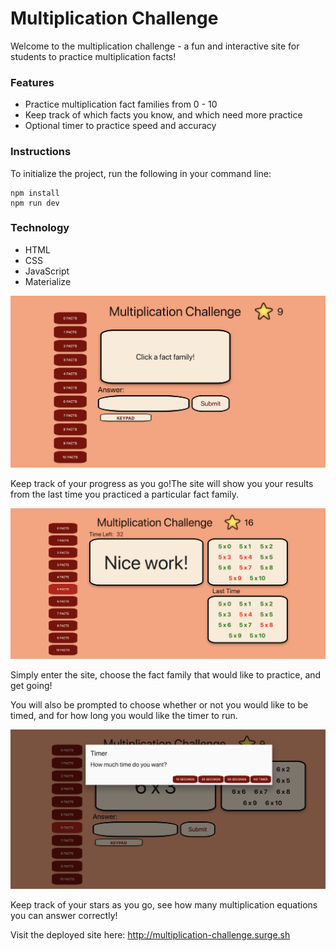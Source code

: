 # Multiplication Challenge
Welcome to the multiplication challenge - a fun and interactive site for students to practice multiplication facts!

### Features
* Practice multiplication fact families from 0 - 10
* Keep track of which facts you know, and which need more practice
* Optional timer to practice speed and accuracy

### Instructions
To initialize the project, run the following in your command line:
```
npm install
npm run dev
```

### Technology
* HTML
* CSS
* JavaScript
* Materialize

![Alt text](/homepage.png)

Keep track of your progress as you go!The site will show you your results from the last time you practiced a particular fact family.

![Alt text](/results-example.png)

Simply enter the site, choose the fact family that would like to practice, and get going! 

You will also be prompted to choose whether or not you would like to be timed, and for how long you would like the timer to run.

![Alt text](/timer-screenshot.png)

Keep track of your stars as you go, see how many multiplication equations you can answer correctly!

Visit the deployed site here: http://multiplication-challenge.surge.sh

